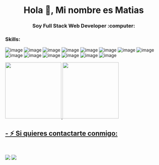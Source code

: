 <h1 align="center">Hola 👋, Mi nombre es Matias</h1>
<h3 align="center">Soy Full Stack Web Developer :computer:</h3>

<h3 align="left">Skills:</h3>

![image](https://img.shields.io/badge/Node.js-339933?style=for-the-badge&logo=nodedotjs&logoColor=white)
![image](https://img.shields.io/badge/Express.js-000000?style=for-the-badge&logo=express&logoColor=white)
![image](https://img.shields.io/badge/MySQL-005C84?style=for-the-badge&logo=mysql&logoColor=white)
![image](https://img.shields.io/badge/GitHub-100000?style=for-the-badge&logo=github&logoColor=white)
![image](https://img.shields.io/badge/Jira-0052CC?style=for-the-badge&logo=Jira&logoColor=white)
![image](https://img.shields.io/badge/-Postman-ligthblue?style=for-the-badge&logo=postman&logoColor=white)
![image](https://img.shields.io/badge/JWT-green?style=for-the-badge&logo=jwt&logoColor=white)
![image](https://img.shields.io/badge/-HTML-blue?style=for-the-badge&logo=HTML5&logoColor=white)
![image](https://img.shields.io/badge/CSS-red?style=for-the-badge&logo=CSS3&logoColor=white)
![image](https://img.shields.io/badge/SCRUM-yellow?style=for-the-badge&logo=SCRUM&logoColor=white)
![image](https://img.shields.io/badge/Javascript-violet?style=for-the-badge&logo=javascript&logoColor=white)
![image](https://img.shields.io/badge/sequelize-orange?style=for-the-badge&logo=sequelize&logoColor=white)
![image](https://img.shields.io/badge/Mocha-339933?style=for-the-badge&logo=mocha&logoColor=white)
![image](https://img.shields.io/badge/Chai-black?style=for-the-badge&logo=chai&logoColor=white)


<div>
  <a href="https://github.com/sebastos23">
  <img height="180em" src="https://github-readme-stats.vercel.app/api?username=sebastos23&show_icons=true&theme=chartreuse-dark&include_all_commits=true&count_private=true"/>
  <img height="180em" src="https://github-readme-stats.vercel.app/api/top-langs/?username=sebastos23&layout=compact&langs_count=7&theme=chartreuse-dark"/>
</div>
  
<h2>- ⚡ Si quieres contactarte conmigo:</h2><br>

  <a href = "mailto:sebastos23@gmail.com"><img src="https://img.shields.io/badge/-Gmail-%23333?style=for-the-badge&logo=gmail&logoColor=white" target="_blank"></a>
  <a href="https://www.linkedin.com/in/vicente-matias-lopez/" target="_blank"><img src="https://img.shields.io/badge/-LinkedIn-%230077B5?style=for-the-badge&logo=linkedin&logoColor=white" target="_blank"></a> 
<!--
**sebastos23/sebastos23** is a ✨ _special_ ✨ repository because its `README.md` (this file) appears on your GitHub profile.

Here are some ideas to get you started:

- 🔭 I’m currently working on ...
- 🌱 I’m currently learning ...
- 👯 I’m looking to collaborate on ...
- 🤔 I’m looking for help with ...
- 💬 Ask me about ...
- 📫 How to reach me: ...
- 😄 Pronouns: ...
 Fun fact: ...
-->
